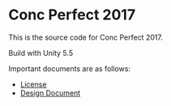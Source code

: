 # Conc Perfect 2017

This is the source code for Conc Perfect 2017.

Build with Unity 5.5

Important documents are as follows:

* [License](LICENSE)
* [Design Document](/docs/Design_Doc.md)
